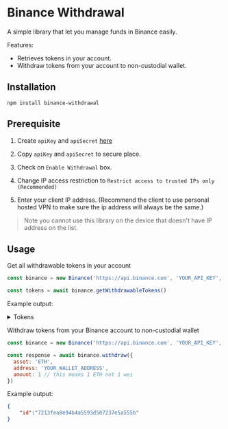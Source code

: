 # Binance Withdrawal

A simple library that let you manage funds in Binance easily.

Features:
- Retrieves tokens in your account.
- Withdraw tokens from your account to non-custodial wallet.

## Installation

```
npm install binance-withdrawal
```

## Prerequisite

1. Create `apiKey` and `apiSecret` [here](https://www.binance.com/en/usercenter/settings/api-management)

2. Copy `apiKey` and `apiSecret` to secure place.

3. Check on `Enable Withdrawal` box.

4. Change IP access restriction to `Restrict access to trusted IPs only (Recommended)`

5. Enter your client IP address. (Recommend the client to use personal hosted VPN to make sure the ip address will always be the same.)

> Note you cannot use this library on the device that doesn't have IP address on the list.

## Usage

Get all withdrawable tokens in your account

```js
const binance = new Binance('https://api.binance.com', 'YOUR_API_KEY', 'YOUR_API_SECRET')

const tokens = await binance.getWithdrawableTokens()
```

Example output:
<details>
  <summary>Tokens</summary>

```json
[
    {
        "coin": "BTC",
        "depositAllEnable": true,
        "free": "0.08074558",
        "freeze": "0.00000000",
        "ipoable": "0.00000000",
        "ipoing": "0.00000000",
        "isLegalMoney": false,
        "locked": "0.00000000",
        "name": "Bitcoin",
        "networkList": [
            {
                "addressRegex": "^(bnb1)[0-9a-z]{38}$",
                "coin": "BTC",
                "depositDesc": "Wallet Maintenance, Deposit Suspended", // shown only when "depositEnable" is false.
                "depositEnable": false,
                "isDefault": false,
                "memoRegex": "^[0-9A-Za-z\\-_]{1,120}$",
                "minConfirm": 1,  // min number for balance confirmation
                "name": "BEP2",
                "network": "BNB",
                "resetAddressStatus": false,
                "specialTips": "Both a MEMO and an Address are required to successfully deposit your BEP2-BTCB tokens to Binance.",
                "unLockConfirm": 0,  // confirmation number for balance unlcok
                "withdrawDesc": "Wallet Maintenance, Withdrawal Suspended", // shown only when "withdrawEnable" is false.
                "withdrawEnable": false,
                "withdrawFee": "0.00000220",
                "withdrawMin": "0.00000440"
            },
            {
                "addressRegex": "^[13][a-km-zA-HJ-NP-Z1-9]{25,34}$|^(bc1)[0-9A-Za-z]{39,59}$",
                "coin": "BTC",
                "depositEnable": true,
                "insertTime": 1563532929000,
                "isDefault": true,
                "memoRegex": "",
                "minConfirm": 1,
                "name": "BTC",
                "network": "BTC",
                "resetAddressStatus": false,
                "specialTips": "",
                "unLockConfirm": 2,
                "updateTime": 1571014804000,
                "withdrawEnable": true,
                "withdrawFee": "0.00050000",
                "withdrawIntegerMultiple": "0.00000001",
                "withdrawMin": "0.00100000"
            }
        ],
        "storage": "0.00000000",
        "trading": true,
        "withdrawAllEnable": true,
        "withdrawing": "0.00000000"
    }
]
```
</details>

Withdraw tokens from your Binance account to non-custodial wallet

```js
const binance = new Binance('https://api.binance.com', 'YOUR_API_KEY', 'YOUR_API_SECRET')

const response = await binance.withdraw({
  asset: 'ETH',
  address: 'YOUR_WALLET_ADDRESS',
  amount: 1 // this means 1 ETH not 1 wei
})
```

Example output:
```json
{
    "id":"7213fea8e94b4a5593d507237e5a555b"
}
```
